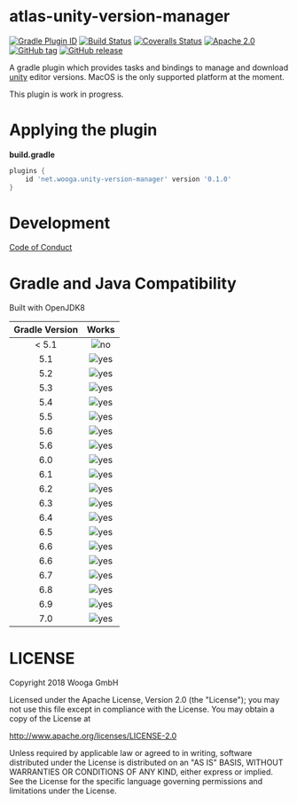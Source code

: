 atlas-unity-version-manager
===========================

[![Gradle Plugin ID](https://img.shields.io/badge/gradle-net.wooga.unity--version--manager-brightgreen.svg?style=flat-square)](https://plugins.gradle.org/plugin/net.wooga.build-unity)
[![Build Status](https://wooga-shields.herokuapp.com/jenkins/s/https/atlas-jenkins.wooga.com/job/atlas-plugins/job/atlas-unity-version-manager/job/master.svg?style=flat-square)]()
[![Coveralls Status](https://img.shields.io/coveralls/wooga/atlas-unity-version-manager/master.svg?style=flat-square)](https://coveralls.io/github/wooga/atlas-unity-version-manager?branch=master)
[![Apache 2.0](https://img.shields.io/badge/license-Apache%202-blue.svg?style=flat-square)](https://raw.githubusercontent.com/wooga/atlas-unity-version-manager/master/LICENSE)
[![GitHub tag](https://img.shields.io/github/tag/wooga/atlas-unity-version-manager.svg?style=flat-square)]()
[![GitHub release](https://img.shields.io/github/release/wooga/atlas-unity-version-manager.svg?style=flat-square)]()

A gradle plugin which provides tasks and bindings to manage and download [unity] editor versions.
MacOS is the only supported platform at the moment.

This plugin is work in progress.

# Applying the plugin

**build.gradle**
```groovy
plugins {
    id 'net.wooga.unity-version-manager' version '0.1.0'
}
```


Development
===========

[Code of Conduct](docs/Code-of-conduct.md)

Gradle and Java Compatibility
=============================

Built with OpenJDK8

| Gradle Version  | Works  |
| :-------------: | :----: |
| < 5.1           | ![no]  |
| 5.1             | ![yes] |
| 5.2             | ![yes] |
| 5.3             | ![yes] |
| 5.4             | ![yes] |
| 5.5             | ![yes] |
| 5.6             | ![yes] |
| 5.6             | ![yes] |
| 6.0             | ![yes] |
| 6.1             | ![yes] |
| 6.2             | ![yes] |
| 6.3             | ![yes] |
| 6.4             | ![yes] |
| 6.5             | ![yes] |
| 6.6             | ![yes] |
| 6.6             | ![yes] |
| 6.7             | ![yes] |
| 6.8             | ![yes] |
| 6.9             | ![yes] |
| 7.0             | ![yes] |

LICENSE
=======

Copyright 2018 Wooga GmbH

Licensed under the Apache License, Version 2.0 (the "License");
you may not use this file except in compliance with the License.
You may obtain a copy of the License at

<http://www.apache.org/licenses/LICENSE-2.0>

Unless required by applicable law or agreed to in writing, software
distributed under the License is distributed on an "AS IS" BASIS,
WITHOUT WARRANTIES OR CONDITIONS OF ANY KIND, either express or implied.
See the License for the specific language governing permissions and
limitations under the License.

<!-- Links -->
[unity]:                https://unity3d.com/ "Unity 3D"
[unity_cmd]:            https://docs.unity3d.com/Manual/CommandLineArguments.html
[gradle]:               https://gradle.org/ "Gradle"

[yes]:                  https://atlas-resources.wooga.com/icons/icon_check.svg "yes"
[no]:                   https://atlas-resources.wooga.com/icons/icon_uncheck.svg "no"

